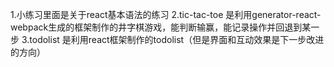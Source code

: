 1.小练习里面是关于react基本语法的练习
2.tic-tac-toe 是利用generator-react-webpack生成的框架制作的井字棋游戏，能判断输赢，能记录操作并回退到某一步
3.todolist 是利用react框架制作的todolist（但是界面和互动效果是下一步改进的方向）

